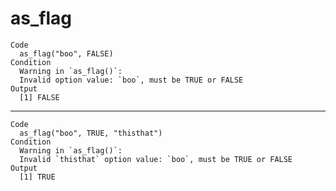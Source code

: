 # as_flag

    Code
      as_flag("boo", FALSE)
    Condition
      Warning in `as_flag()`:
      Invalid option value: `boo`, must be TRUE or FALSE
    Output
      [1] FALSE

---

    Code
      as_flag("boo", TRUE, "thisthat")
    Condition
      Warning in `as_flag()`:
      Invalid `thisthat` option value: `boo`, must be TRUE or FALSE
    Output
      [1] TRUE

